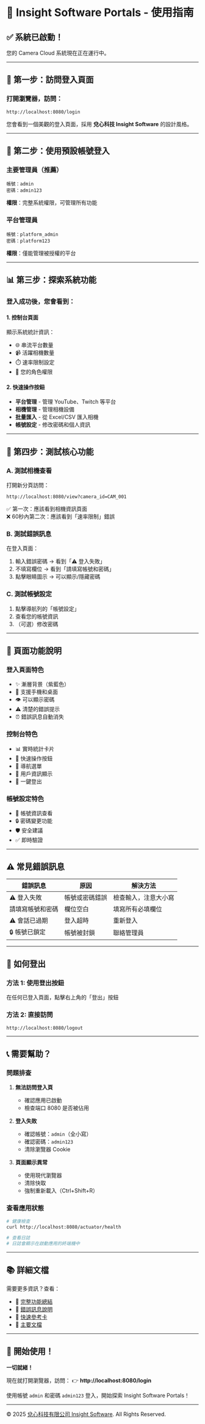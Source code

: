 # 📖 Insight Software Portals - 使用指南

## ✅ 系統已啟動！

您的 Camera Cloud 系統現在正在運行中。

---

## 🎯 第一步：訪問登入頁面

### 打開瀏覽器，訪問：
```
http://localhost:8080/login
```

您會看到一個美觀的登入頁面，採用 **兌心科技 Insight Software** 的設計風格。

---

## 🔑 第二步：使用預設帳號登入

### 主要管理員（推薦）
```
帳號：admin
密碼：admin123
```
**權限**：完整系統權限，可管理所有功能

### 平台管理員
```
帳號：platform_admin
密碼：platform123
```
**權限**：僅能管理被授權的平台

---

## 📊 第三步：探索系統功能

### 登入成功後，您會看到：

#### 1. 控制台頁面
顯示系統統計資訊：
- 🌐 串流平台數量
- 📹 活躍相機數量
- ⏱️ 速率限制設定
- 👤 您的角色權限

#### 2. 快速操作按鈕
- **平台管理** - 管理 YouTube、Twitch 等平台
- **相機管理** - 管理相機設備
- **批量匯入** - 從 Excel/CSV 匯入相機
- **帳號設定** - 修改密碼和個人資訊

---

## 🧪 第四步：測試核心功能

### A. 測試相機查看
打開新分頁訪問：
```
http://localhost:8080/view?camera_id=CAM_001
```
✅ 第一次：應該看到相機資訊頁面  
❌ 60秒內第二次：應該看到「速率限制」錯誤

### B. 測試錯誤訊息
在登入頁面：
1. 輸入錯誤密碼 → 看到「⚠️ 登入失敗」
2. 不填寫欄位 → 看到「請填寫帳號和密碼」
3. 點擊眼睛圖示 → 可以顯示/隱藏密碼

### C. 測試帳號設定
1. 點擊導航列的「帳號設定」
2. 查看您的帳號資訊
3. （可選）修改密碼

---

## 🎨 頁面功能說明

### 登入頁面特色
- ✨ 漸層背景（紫藍色）
- 📱 支援手機和桌面
- 👁️ 可以顯示密碼
- ⚠️ 清楚的錯誤提示
- ⏰ 錯誤訊息自動消失

### 控制台特色
- 📊 實時統計卡片
- 🚀 快速操作按鈕
- 🎯 導航選單
- 👤 用戶資訊顯示
- 🔴 一鍵登出

### 帳號設定特色
- 👤 帳號資訊查看
- 🔒 密碼變更功能
- 🛡️ 安全建議
- ✅ 即時驗證

---

## ⚠️ 常見錯誤訊息

| 錯誤訊息 | 原因 | 解決方法 |
|---------|------|---------|
| ⚠️ 登入失敗 | 帳號或密碼錯誤 | 檢查輸入，注意大小寫 |
| 請填寫帳號和密碼 | 欄位空白 | 填寫所有必填欄位 |
| ⚠️ 會話已過期 | 登入超時 | 重新登入 |
| 🔒 帳號已鎖定 | 帳號被封鎖 | 聯絡管理員 |

---

## 🔧 如何登出

### 方法 1: 使用登出按鈕
在任何已登入頁面，點擊右上角的「登出」按鈕

### 方法 2: 直接訪問
```
http://localhost:8080/logout
```

---

## 📞 需要幫助？

### 問題排查
1. **無法訪問登入頁**
   - 確認應用已啟動
   - 檢查端口 8080 是否被佔用

2. **登入失敗**
   - 確認帳號：`admin`（全小寫）
   - 確認密碼：`admin123`
   - 清除瀏覽器 Cookie

3. **頁面顯示異常**
   - 使用現代瀏覽器
   - 清除快取
   - 強制重新載入（Ctrl+Shift+R）

### 查看應用狀態
```bash
# 健康檢查
curl http://localhost:8080/actuator/health

# 查看日誌
# 日誌會顯示在啟動應用的終端機中
```

---

## 📚 詳細文檔

需要更多資訊？查看：
- 📖 [完整功能總結](FINAL_SUMMARY.md)
- 📖 [錯誤訊息說明](LOGIN_ERROR_MESSAGES.md)
- 📖 [快速參考卡](LOGIN_QUICK_REFERENCE.md)
- 📖 [主要文檔](README.md)

---

## 🎉 開始使用！

**一切就緒！**

現在就打開瀏覽器，訪問：
👉 **http://localhost:8080/login**

使用帳號 `admin` 和密碼 `admin123` 登入，開始探索 Insight Software Portals！

---

© 2025 [兌心科技有限公司 Insight Software](https://www.insight-software.com/). All Rights Reserved.



